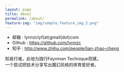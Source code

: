 ```yaml
---
layout: page
title: About
permalink: /about/
feature-img: "img/sample_feature_img_2.png"
---
```

  - 邮箱 : lynnzclyf(at)gmail(dot)com
  - Github : https://github.com/lynnzc  
  - 知乎 : http://www.zhihu.com/people/lian-zhao-cheng  

  知易行难，此地为践行Feynman Technique而建。  
  一个尝试把技术分享写出魔幻风格的体育爱好者。  